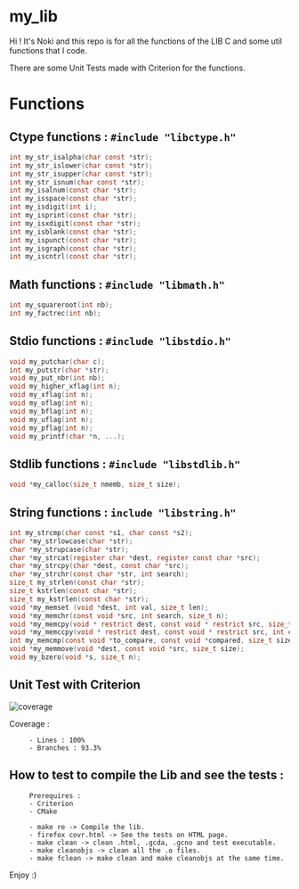 # my_lib

Hi ! It's Noki and this repo is for all the functions of the LIB C and some util functions that I code.

There are some Unit Tests made with Criterion for the functions.

# Functions

## Ctype functions : ```#include "libctype.h" ```
```c
int my_str_isalpha(char const *str);
int my_str_islower(char const *str);
int my_str_isupper(char const *str);
int my_str_isnum(char const *str);
int my_isalnum(const char *str);
int my_isspace(const char *str);
int my_isdigit(int i);
int my_isprint(const char *str);
int my_isxdigit(const char *str);
int my_isblank(const char *str);
int my_ispunct(const char *str);
int my_isgraph(const char *str);
int my_iscntrl(const char *str);
```

## Math functions : ```#include "libmath.h" ```
```c
int my_squareroot(int nb);
int my_factrec(int nb);
```

## Stdio functions : ```#include "libstdio.h" ```
```c
void my_putchar(char c);
int my_putstr(char *str);
void my_put_nbr(int nb);
void my_higher_xflag(int n);
void my_xflag(int n);
void my_oflag(int n);
void my_bflag(int n);
void my_uflag(int n);
void my_pflag(int n);
void my_printf(char *n, ...);
```

## Stdlib functions : ```#include "libstdlib.h" ```
```c
void *my_calloc(size_t nmemb, size_t size);
```

## String functions : ```include "libstring.h" ```
```c
int my_strcmp(char const *s1, char const *s2);
char *my_strlowcase(char *str);
char *my_strupcase(char *str);
char *my_strcat(register char *dest, register const char *src);
char *my_strcpy(char *dest, const char *src);
char *my_strchr(const char *str, int search);
size_t my_strlen(const char *str);
size_t kstrlen(const char *str);
size_t my_kstrlen(const char *str);
void *my_memset (void *dest, int val, size_t len);
void *my_memchr(const void *src, int search, size_t n);
void *my_memcpy(void * restrict dest, const void * restrict src, size_t len);
void *my_memccpy(void * restrict dest, const void * restrict src, int c, size_t n);
int my_memcmp(const void *to_compare, const void *compared, size_t size);
void *my_memmove(void *dest, const void *src, size_t size);
void my_bzero(void *s, size_t n);
```

## Unit Test with Criterion

![coverage](https://user-images.githubusercontent.com/72025226/138173352-f47d264a-2445-4b0a-abb4-95a765279cad.jpeg)

Coverage :

         - Lines : 100%
         - Branches : 93.3%

## How to test to compile the Lib and see the tests :
         Prerequires :
         - Criterion
         - CMake

         - make re -> Compile the lib.
         - firefox covr.html -> See the tests on HTML page.
         - make clean -> clean .html, .gcda, .gcno and test executable.
         - make cleanobjs -> clean all the .o files.
         - make fclean -> make clean and make cleanobjs at the same time.

Enjoy :)
